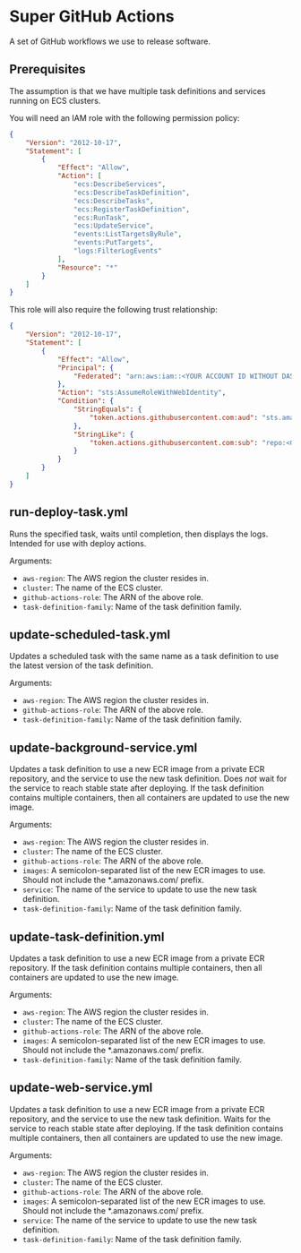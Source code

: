 # Super GitHub Actions

A set of GitHub workflows we use to release software.

## Prerequisites

The assumption is that we have multiple task definitions and services running
on ECS clusters.

You will need an IAM role with the following permission policy:
```json
{
    "Version": "2012-10-17",
    "Statement": [
        {
            "Effect": "Allow",
            "Action": [
                "ecs:DescribeServices",
                "ecs:DescribeTaskDefinition",
                "ecs:DescribeTasks",
                "ecs:RegisterTaskDefinition",
                "ecs:RunTask",
                "ecs:UpdateService",
                "events:ListTargetsByRule",
                "events:PutTargets",
                "logs:FilterLogEvents"
            ],
            "Resource": "*"
        }
    ]
}
```

This role will also require the following trust relationship:
```json
{
    "Version": "2012-10-17",
    "Statement": [
        {
            "Effect": "Allow",
            "Principal": {
                "Federated": "arn:aws:iam::<YOUR ACCOUNT ID WITHOUT DASHES>:oidc-provider/token.actions.githubusercontent.com"
            },
            "Action": "sts:AssumeRoleWithWebIdentity",
            "Condition": {
                "StringEquals": {
                    "token.actions.githubusercontent.com:aud": "sts.amazonaws.com"
                },
                "StringLike": {
                    "token.actions.githubusercontent.com:sub": "repo:<GITHUB ACCOUNT>/<REPO NAME>:*"
                }
            }
        }
    ]
}
```

## run-deploy-task.yml

Runs the specified task, waits until completion, then displays the logs.
Intended for use with deploy actions.

Arguments:

* `aws-region`: The AWS region the cluster resides in.
* `cluster`: The name of the ECS cluster.
* `github-actions-role`: The ARN of the above role.
* `task-definition-family`: Name of the task definition family.

## update-scheduled-task.yml

Updates a scheduled task with the same name as a task definition to use
the latest version of the task definition.

Arguments:

* `aws-region`: The AWS region the cluster resides in.
* `github-actions-role`: The ARN of the above role.
* `task-definition-family`: Name of the task definition family.

## update-background-service.yml

Updates a task definition to use a new ECR image from a private ECR repository,
and the service to use the new task definition. Does _not_ wait for the service
to reach stable state after deploying. If the task definition contains multiple
containers, then all containers are updated to use the new image.

Arguments:

* `aws-region`: The AWS region the cluster resides in.
* `cluster`: The name of the ECS cluster.
* `github-actions-role`: The ARN of the above role.
* `images`: A semicolon-separated list of the new ECR images to use. Should not
include the *.amazonaws.com/ prefix.
* `service`: The name of the service to update to use the new task definition.
* `task-definition-family`: Name of the task definition family.

## update-task-definition.yml

Updates a task definition to use a new ECR image from a private ECR repository.
If the task definition contains multiple containers, then all containers are
updated to use the new image.

Arguments:

* `aws-region`: The AWS region the cluster resides in.
* `cluster`: The name of the ECS cluster.
* `github-actions-role`: The ARN of the above role.
* `images`: A semicolon-separated list of the new ECR images to use. Should not
include the *.amazonaws.com/ prefix.
* `task-definition-family`: Name of the task definition family.

## update-web-service.yml

Updates a task definition to use a new ECR image from a private ECR repository,
and the service to use the new task definition. Waits for the service to reach
stable state after deploying. If the task definition contains multiple
containers, then all containers are updated to use the new image.

Arguments:

* `aws-region`: The AWS region the cluster resides in.
* `cluster`: The name of the ECS cluster.
* `github-actions-role`: The ARN of the above role.
* `images`: A semicolon-separated list of the new ECR images to use. Should not
include the *.amazonaws.com/ prefix.
* `service`: The name of the service to update to use the new task definition.
* `task-definition-family`: Name of the task definition family.
